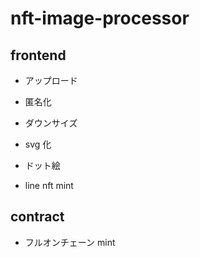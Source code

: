 # nft-image-processor

## frontend

- アップロード
- 匿名化
- ダウンサイズ
- svg 化
- ドット絵

- line nft mint

## contract

- フルオンチェーン mint
